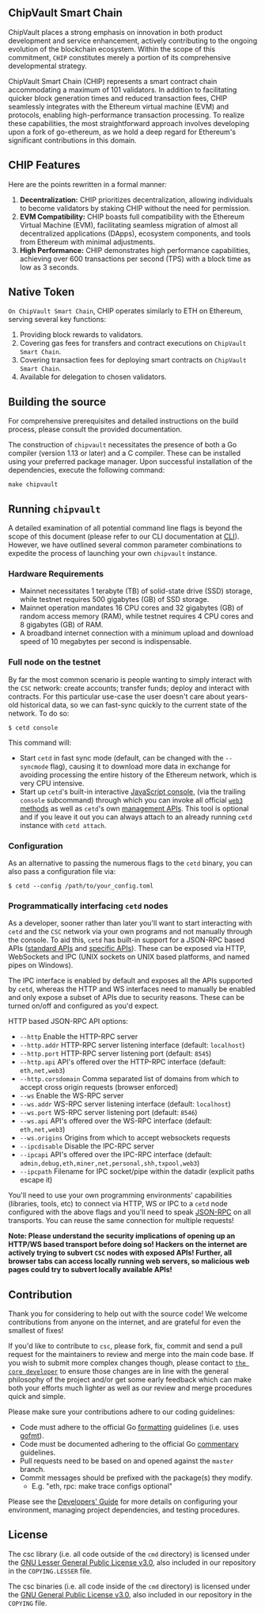 ## ChipVault Smart Chain
ChipVault places a strong emphasis on innovation in both product development and service enhancement, actively contributing to the ongoing evolution of the blockchain ecosystem. Within the scope of this commitment, `CHIP` constitutes merely a portion of its comprehensive developmental strategy.

ChipVault Smart Chain (CHIP) represents a smart contract chain accommodating a maximum of 101 validators. In addition to facilitating quicker block generation times and reduced transaction fees, CHIP seamlessly integrates with the Ethereum virtual machine (EVM) and protocols, enabling high-performance transaction processing. To realize these capabilities, the most straightforward approach involves developing upon a fork of go-ethereum, as we hold a deep regard for Ethereum's significant contributions in this domain.

## CHIP Features

Here are the points rewritten in a formal manner:

1. **Decentralization:** CHIP prioritizes decentralization, allowing individuals to become validators by staking CHIP without the need for permission.
2. **EVM Compatibility:** CHIP boasts full compatibility with the Ethereum Virtual Machine (EVM), facilitating seamless migration of almost all decentralized applications (DApps), ecosystem components, and tools from Ethereum with minimal adjustments.
3. **High Performance:** CHIP demonstrates high performance capabilities, achieving over 600 transactions per second (TPS) with a block time as low as 3 seconds.

## Native Token

`On ChipVault Smart Chain`, CHIP operates similarly to ETH on Ethereum, serving several key functions:

1. Providing block rewards to validators.
2. Covering gas fees for transfers and contract executions on `ChipVault Smart Chain`.
3. Covering transaction fees for deploying smart contracts on `ChipVault Smart Chain`.
4. Available for delegation to chosen validators.

## Building the source

For comprehensive prerequisites and detailed instructions on the build process, please consult the provided documentation.

The construction of `chipvault` necessitates the presence of both a Go compiler (version 1.13 or later) and a C compiler. These can be installed using your preferred package manager. Upon successful installation of the dependencies, execute the following command:

```shell
make chipvault
```

## Running `chipvault`

A detailed examination of all potential command line flags is beyond the scope of this document (please refer to our CLI documentation at [CLI](https://github.com/ethereum/go-ethereum/wiki/Command-Line-Options)). However, we have outlined several common parameter combinations to expedite the process of launching your own `chipvault` instance.

### Hardware Requirements

- Mainnet necessitates 1 terabyte (TB) of solid-state drive (SSD) storage, while testnet requires 500 gigabytes (GB) of SSD storage.
- Mainnet operation mandates 16 CPU cores and 32 gigabytes (GB) of random access memory (RAM), while testnet requires 4 CPU cores and 8 gigabytes (GB) of RAM.
- A broadband internet connection with a minimum upload and download speed of 10 megabytes per second is indispensable.

### Full node on the testnet

By far the most common scenario is people wanting to simply interact with the `CSC`
network: create accounts; transfer funds; deploy and interact with contracts. For this
particular use-case the user doesn't care about years-old historical data, so we can
fast-sync quickly to the current state of the network. To do so:

```shell
$ cetd console
```

This command will:
 * Start `cetd` in fast sync mode (default, can be changed with the `--syncmode` flag),
   causing it to download more data in exchange for avoiding processing the entire history
   of the Ethereum network, which is very CPU intensive.
 * Start up `cetd`'s built-in interactive [JavaScript console](https://github.com/ethereum/go-ethereum/wiki/JavaScript-Console),
   (via the trailing `console` subcommand) through which you can invoke all official [`web3` methods](https://github.com/ethereum/wiki/wiki/JavaScript-API)
   as well as `cetd`'s own [management APIs](https://github.com/ethereum/go-ethereum/wiki/Management-APIs).
   This tool is optional and if you leave it out you can always attach to an already running
   `cetd` instance with `cetd attach`.


### Configuration

As an alternative to passing the numerous flags to the `cetd` binary, you can also pass a
configuration file via:

```shell
$ cetd --config /path/to/your_config.toml
```

### Programmatically interfacing `cetd` nodes

As a developer, sooner rather than later you'll want to start interacting with `cetd` and the
`CSC` network via your own programs and not manually through the console. To aid
this, `cetd` has built-in support for a JSON-RPC based APIs ([standard APIs](https://github.com/ethereum/wiki/wiki/JSON-RPC)
and [specific APIs](https://github.com/ethereum/go-ethereum/wiki/Management-APIs)).
These can be exposed via HTTP, WebSockets and IPC (UNIX sockets on UNIX based
platforms, and named pipes on Windows).

The IPC interface is enabled by default and exposes all the APIs supported by `cetd`,
whereas the HTTP and WS interfaces need to manually be enabled and only expose a
subset of APIs due to security reasons. These can be turned on/off and configured as
you'd expect.

HTTP based JSON-RPC API options:

  * `--http` Enable the HTTP-RPC server
  * `--http.addr` HTTP-RPC server listening interface (default: `localhost`)
  * `--http.port` HTTP-RPC server listening port (default: `8545`)
  * `--http.api` API's offered over the HTTP-RPC interface (default: `eth,net,web3`)
  * `--http.corsdomain` Comma separated list of domains from which to accept cross origin requests (browser enforced)
  * `--ws` Enable the WS-RPC server
  * `--ws.addr` WS-RPC server listening interface (default: `localhost`)
  * `--ws.port` WS-RPC server listening port (default: `8546`)
  * `--ws.api` API's offered over the WS-RPC interface (default: `eth,net,web3`)
  * `--ws.origins` Origins from which to accept websockets requests
  * `--ipcdisable` Disable the IPC-RPC server
  * `--ipcapi` API's offered over the IPC-RPC interface (default: `admin,debug,eth,miner,net,personal,shh,txpool,web3`)
  * `--ipcpath` Filename for IPC socket/pipe within the datadir (explicit paths escape it)

You'll need to use your own programming environments' capabilities (libraries, tools, etc) to
connect via HTTP, WS or IPC to a `cetd` node configured with the above flags and you'll
need to speak [JSON-RPC](https://www.jsonrpc.org/specification) on all transports. You
can reuse the same connection for multiple requests!

**Note: Please understand the security implications of opening up an HTTP/WS based
transport before doing so! Hackers on the internet are actively trying to subvert
`CSC` nodes with exposed APIs! Further, all browser tabs can access locally
running web servers, so malicious web pages could try to subvert locally available
APIs!**

## Contribution

Thank you for considering to help out with the source code! We welcome contributions
from anyone on the internet, and are grateful for even the smallest of fixes!

If you'd like to contribute to `csc`, please fork, fix, commit and send a pull request
for the maintainers to review and merge into the main code base. If you wish to submit
more complex changes though, please contact to [`the core developer`](https://discord.gg/5uBGRW9qSp)
to ensure those changes are in line with the general philosophy of the project and/or get
some early feedback which can make both your efforts much lighter as well as our review
and merge procedures quick and simple.

Please make sure your contributions adhere to our coding guidelines:

 * Code must adhere to the official Go [formatting](https://golang.org/doc/effective_go.html#formatting)
   guidelines (i.e. uses [gofmt](https://golang.org/cmd/gofmt/)).
 * Code must be documented adhering to the official Go [commentary](https://golang.org/doc/effective_go.html#commentary)
   guidelines.
 * Pull requests need to be based on and opened against the `master` branch.
 * Commit messages should be prefixed with the package(s) they modify.
   * E.g. "eth, rpc: make trace configs optional"

Please see the [Developers' Guide](https://github.com/ethereum/go-ethereum/wiki/Developers'-Guide)
for more details on configuring your environment, managing project dependencies, and
testing procedures.

## License

The csc library (i.e. all code outside of the `cmd` directory) is licensed under the
[GNU Lesser General Public License v3.0](https://www.gnu.org/licenses/lgpl-3.0.en.html),
also included in our repository in the `COPYING.LESSER` file.

The csc binaries (i.e. all code inside of the `cmd` directory) is licensed under the
[GNU General Public License v3.0](https://www.gnu.org/licenses/gpl-3.0.en.html), also
included in our repository in the `COPYING` file.
